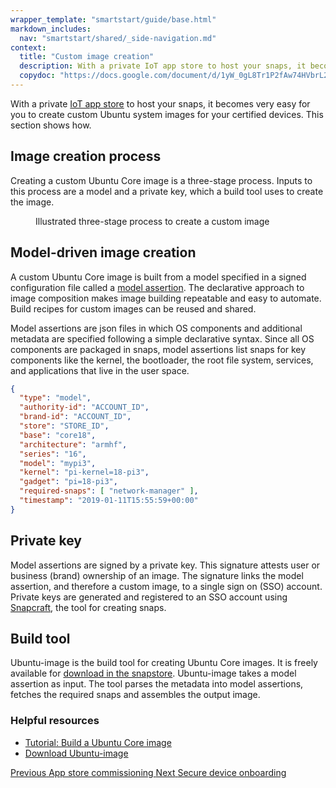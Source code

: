 ```yaml
---
wrapper_template: "smartstart/guide/base.html"
markdown_includes:
  nav: "smartstart/shared/_side-navigation.md"
context:
  title: "Custom image creation"
  description: With a private IoT app store to host your snaps, it becomes very easy for you to create custom Ubuntu system images for your certified devices. This section shows how.
  copydoc: "https://docs.google.com/document/d/1yW_0gL8Tr1P2fAw74HVbrL2eB51eusLk_lSeEeVqJW4/edit"
---
```


With a private [IoT app store](/internet-of-things/appstore) to host your snaps, it becomes very easy for you to create custom Ubuntu system images for your certified devices. This section shows how.

## Image creation process

Creating a custom Ubuntu Core image is a three-stage process. Inputs to this process are a model and a private key, which a build tool uses to create the image.

<figure>
  <img src="https://assets.ubuntu.com/v1/65f355f3-ec829b897aa4e0855e08bc1a025ba74421954352_2_690x349.png" alt="" style="margin: 0;" />
  <figcaption>Illustrated three-stage process to create a custom image</figcaption>
</figure>

## Model-driven image creation

A custom Ubuntu Core image is built from a model specified in a signed configuration file called a [model assertion](https://core.docs.ubuntu.com/en/reference/assertions/model). The declarative approach to image composition makes image building repeatable and easy to automate. Build recipes for custom images can be reused and shared.

Model assertions are json files in which OS components and additional metadata are specified following a simple declarative syntax. Since all OS components are packaged in snaps, model assertions list snaps for key components like the kernel, the bootloader, the root file system, services, and applications that live in the user space.

```json
{
  "type": "model",
  "authority-id": "ACCOUNT_ID",
  "brand-id": "ACCOUNT_ID",
  "store": "STORE_ID",
  "base": "core18",
  "architecture": "armhf",
  "series": "16",
  "model": "mypi3",
  "kernel": "pi-kernel=18-pi3",
  "gadget": "pi=18-pi3",
  "required-snaps": [ "network-manager" ],
  "timestamp": "2019-01-11T15:55:59+00:00"
}
```

## Private key

Model assertions are signed by a private key. This signature attests user or business (brand) ownership of an image. The signature links the model assertion, and therefore a custom image, to a single sign on (SSO) account. Private keys are generated and registered to an SSO account using [Snapcraft](https://snapcraft.io/), the tool for creating snaps.

## Build tool

Ubuntu-image is the build tool for creating Ubuntu Core images. It is freely available for [download in the snapstore](https://snapcraft.io/ubuntu-image). Ubuntu-image takes a model assertion as input. The tool parses the metadata into model assertions, fetches the required snaps and assembles the output image.

### Helpful resources

- [Tutorial: Build a Ubuntu Core image](https://snapcraft.io/tutorials/create-your-own-core-image#1-overview)
- [Download Ubuntu-image](https://snapcraft.io/ubuntu-image)

<footer class="p-article-pagination">
  <a class="p-article-pagination__link--previous" href="/smartstart/guide/app-store-commissioning">
    <span class="p-article-pagination__label">Previous</span>
    <span class="p-article-pagination__title">App store commissioning</span>
  </a>
  <a class="p-article-pagination__link--next" href="/smartstart/guide/secure-device-onboarding">
    <span class="p-article-pagination__label">Next</span>
    <span class="p-article-pagination__title">Secure device onboarding</span>
  </a>
</footer>
